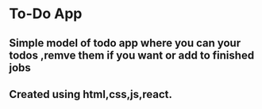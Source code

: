 # To-Do App

##  Simple model of todo app where you can your todos ,remve them if you want or add to finished jobs
## Created using html,css,js,react.
